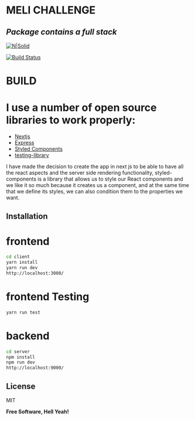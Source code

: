 # MELI CHALLENGE
## _Package contains a full stack_

[![N|Solid](https://cldup.com/dTxpPi9lDf.thumb.png)](https://nodesource.com/products/nsolid)

[![Build Status](https://travis-ci.org/joemccann/dillinger.svg?branch=master)](https://travis-ci.org/joemccann/dillinger)

# BUILD
# I use a number of open source libraries to work properly:
- [Nextjs](https://nextjs.org/)
- [Express](https://expressjs.com/es/)
- [Styled Components](https://styled-components.com/)
- [testing-library](https://testing-library.com/)

I have made the decision to create the app in next js to be able to have all the react aspects and the server side rendering functionality, styled-components is a library that allows us to style our React components and we like it so much because it creates us a component, and at the same time that we define its styles, we can also condition them to the properties we want.

## Installation

# frontend

```sh
cd client
yarn install
yarn run dev
http://localhost:3000/
```
# frontend Testing 

```sh
yarn run test
```
# backend

```sh
cd server
npm install
npm run dev
http://localhost:9000/
```

## License

MIT

**Free Software, Hell Yeah!**

